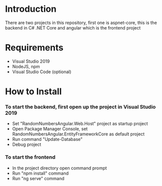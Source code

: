 # Introduction

There are two projects in this repository, first one is aspnet-core, this is the backend in C# .NET Core and angular which is the frontend project

# Requirements

- Visual Studio 2019
- NodeJS, npm
- Visual Studio Code (optional)

# How to Install

### To start the backend, first open up the project in Visual Studio 2019

- Set "RandomNumbersAngular.Web.Host" project as startup project
- Open Package Manager Console, set RandomNumbersAngular.EntityFrameworkCore as default project
- Run command "Update-Database"
- Debug project

### To start the frontend

- In the project directory open command prompt
- Run "npm install" command
- Run "ng serve" command
